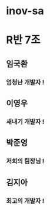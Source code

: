 # inov-sa

# R반 7조

## 임국환
### 엄청난 개발자 !
## 이영우
### 새내기 개발자 !
## 박준영
### 저희의 팀장님 !
## 김지아
### 최고의 개발자 !